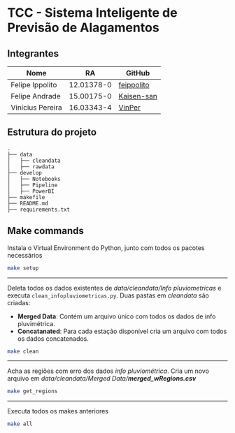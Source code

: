 # TCC - Sistema Inteligente de Previsão de Alagamentos

## Integrantes
Nome | RA | GitHub
------------ | ------------- | -------------
Felipe Ippolito | 12.01378-0 | [feippolito](https://github.com/feippolito)
Felipe Andrade | 15.00175-0 | [Kaisen-san](https://github.com/Kaisen-san)
Vinícius Pereira | 16.03343-4 | [VinPer](https://github.com/VinPer)

## Estrutura do projeto

```
.
├── data
│   ├── cleandata 
│   ├── rawdata 
├── develop
│   ├── Notebooks 
│   ├── Pipeline
│   ├── PowerBI
├── makefile
├── README.md
├── requirements.txt
```

## Make commands

Instala o Virtual Environment do Python, junto com todos os pacotes necessários

```bash
make setup
```

---

Deleta todos os dados existentes de *data/cleandata/Info pluviometricas* e executa `clean_infopluviometricas.py`. Duas pastas em *cleandata* são criadas:
 - **Merged Data**: Contém um arquivo único com todos os dados de info pluvimétrica.
 - **Concatanated**:  Para cada estação disponível cria um arquivo com todos os dados concatenados.

```bash
make clean
```

 ---

Acha as regiões com erro dos dados *info pluviométrica*. Cria um novo arquivo em *data/cleandata/Merged Data/**merged_wRegions.csv***

```bash
make get_regions
```

---

Executa todos os makes anteriores

```bash
make all
```
